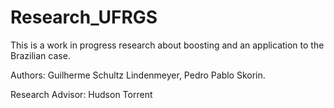 # Research_UFRGS
This is a work in progress research about boosting and an application to the Brazilian case.

Authors: Guilherme Schultz Lindenmeyer, Pedro Pablo Skorin.

Research Advisor: Hudson Torrent
